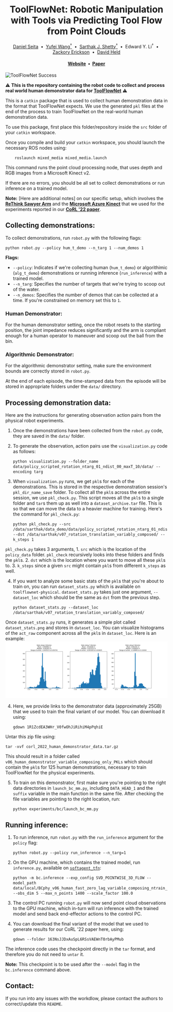 <h1 align="center">
  ToolFlowNet: Robotic Manipulation with Tools via Predicting Tool Flow from Point Clouds</h1>

<div align="center">
  <a href="http://www.cs.cmu.edu/~dseita/">Daniel Seita</a> &nbsp;•&nbsp;
  <a href="https://yufeiwang63.github.io/">Yufei Wang<sup>†</sup></a> &nbsp;•&nbsp;
  <a href="https://sarthakjshetty.github.io/">Sarthak J. Shetty<sup>†</sup></a> &nbsp;•&nbsp;
  Edward Y. Li<sup>†</sup> &nbsp;•&nbsp;
  <a href="https://zackory.com/">Zackory Erickson</a> &nbsp;•&nbsp;
  <a href="https://davheld.github.io/">David Held</a>
</div>

<h4 align="center">
  <a href="https://sites.google.com/view/point-cloud-policy/home"><b>Website</b></a> &nbsp;•&nbsp;
  <a href="https://arxiv.org/abs/2211.09006"><b>Paper</b></a> 
</h4>


![ToolFlowNet Success](assets/stitched_success.gif)

:warning: **This is the repository containing the robot code to collect and process real world human demonstrator data for [ToolFlowNet](https://tinyurl.com/toolflownet)** :warning:

This is a `catkin` package that is used to collect human demonstration data in the format that ToolFlowNet expects. We use the generated `pkl` files at the end of the process to train ToolFlowNet on the real-world human demonstration data.

To use this package, first place this folder/repository inside the `src` folder of your `catkin` workspace.

Once you compile and build your `catkin` workspace, you should launch the necessary ROS nodes using:

```
    roslaunch mixed_media mixed_media.launch
```

This command runs the point cloud processing node, that uses depth and RGB images from a Microsoft Kinect v2.

If there are no errors, you should be all set to collect demonstrations or run inference on a trained model.

**Note:** [Here are additional notes] on our specific setup, which involves the [**ReThink Sawyer Arm**](https://www.rethinkrobotics.com/sawyer) and the [**Microsoft Azure Kinect**](https://azure.microsoft.com/en-us/products/kinect-dk/) that we used for the experiments reported in our [**CoRL '22 paper**](https://tinyurl.com/toolflownet).

## Collecting demonstrations:

To collect demonstrations, run `robot.py` with the following flags:

```
python robot.py --policy hum_t_demo --n_targ 1 --num_demos 1
```

**Flags:**

- ``--policy``: Indicates if we're collecting human  (`hum_t_demo`) or algorithimic (`alg_t_demo`) demonstrations or running inference (`run_inference`) with a trained model.
- `--n_targ`: Specifies the number of targets that we're trying to scoop out of the water.
- `--n_demos`: Specifies the number of demos that can be collected at a time. If you're constrained on memory set this to `1`.

### Human Demonstrator:

For the human demonstrator setting, once the robot resets to the starting position, the joint impedance reduces significantly and the arm is compliant enough for a human operator to maneuver and scoop out the ball from the bin.

### Algorithmic Demonstrator:

For the algorithmic demonstrator setting, make sure the environment bounds are correctly stored in `robot.py`.

At the end of each episode, the time-stamped data from the episode will be stored in appropriate folders under the `data/` directory.

## Processing demonstration data:

Here are the instructions for generating observation action pairs from the physical robot experiments.

1. Once the demonstrations have been collected from the ```robot.py``` code, they are saved in the ```data/``` folder.

2. To generate the observation, action pairs use the `visualization.py` code as follows:

    ```
    python visualization.py --folder_name data/policy_scripted_rotation_ntarg_01_ndist_00_maxT_10/data/ --encoding targ
    ```

3. When `visualization.py` runs, we get `pkl`s for each of the demonstrations. This is stored in the respective demonstration session's `pkl_dir_name_save` folder. To collect all the `pkl`s across the entire session, we use `pkl_check.py`. This script moves all the `pkl`s to a single folder and `tar`s them up as well into a `dataset_archive.tar` file.  This is so that we can move the data to a heavier machine for training. Here's the command for `pkl_check.py`:

    ```
    python pkl_check.py --src /data/sarthak/data_demo/data/policy_scripted_rotation_ntarg_01_ndist_00_maxT_10/data/ --dst /data/sarthak/v07_rotation_translation_variably_composed/ --k_steps 1 
    ```

`pkl_check.py` takes 3 arguments, 1. `src` which is the location of the `policy_data` folder. `pkl_check` recursively looks into these folders and finds the `pkl`s. 2. `dst` which is the location where you want to move all these `pkl`s to. 3. `k_steps` since a given `src` might contain `pkl`s from different `k_steps` as well.

4. If you want to analyze some basic stats of the `pkl`s that you're about to train on, you can run `dataset_stats.py` which is available on `toolflownet-physical`. `dataset_stats.py` takes just one argument, `--dataset_loc` which should be the same as `dst` from the previous step. 

    ```
    python dataset_stats.py --dataset_loc /data/sarthak/v07_rotation_translation_variably_composed/
    ```

Once `dataset_stats.py` runs, it generates a simple plot called `dataset_stats.png` and stores in `dataset_loc`. You can visualize histograms of the `act_raw` component across all the `pkl`s in `dataset_loc`. Here is an example:
![Dataset Stats](assets/dataset_stats.png)

4. Here, we provide links to the demonstrator data (approximately 25GB) that we used to train the final variant of our model. You can download it using:

    ```
    gdown 1R1ZcdEA3WHr_V0fwOhJiRihiM4pPqhiE
    ```

Untar this zip file using:

```
tar -xvf corl_2022_human_demonstrator_data.tar.gz
```

This should result in a folder called `v06_human_demonstrator_variable_composing_only_PKLs` which should contain the `pkl`s for 125 human demonstrations, necessary to train ToolFlowNet for the physical experiments.

5. To train on this demonstrator, first make sure you're pointing to the right data directories in `launch_bc_mm.py`, including `DATA_HEAD_1` and the `suffix` variable in the main function in the same file. After checking the file variables are pointing to the right location, run:

    ```
    python experiments/bc/launch_bc_mm.py
    ```


## Running inference:

1. To run inference, run `robot.py` with the `run_inference` argument for the `policy` flag:

    ```
    python robot.py --policy run_inference --n_targ=1
    ```

2. On the GPU machine, which contains the trained model, run `inference.py`, available on [`softagent_tfn`](https://github.com/DanielTakeshi/softagent_tfn/tree/physical):

    ```
    python -m bc.inference --exp_config SVD_POINTWISE_3D_FLOW --model_path data/local/BCphy_v06_human_fast_zero_lag_variable_composing_ntrain_0100_PCL_PNet2_svd_pointwise_acttype_flow_rawPCL_scaleTarg/BCphy_v06_human_fast_zero_lag_variable_composing_ntrain_0100_PCL_PNet2_svd_pointwise_acttype_flow_rawPCL_scaleTarg_2022_09_18_21_51_08_0001/model/ckpt_0340.tar --obs_dim 5 --max_n_points 1400 --scale_factor 100.0
    ```

3. The control PC running `robot.py` will now send point cloud observations to the GPU machine, which in-turn will run inference with the trained model and send back end-effector actions to the control PC.

4. You can download the final variant of the model that we used to generate results for our CoRL '22 paper here, using:
    ```
    gdown --folder 163NsJJDxAuSpL6RSsVAEWnT0rbAyPMub
    ```

The inference code uses the checkpoint directly in the ```tar``` format, and therefore you do not need to `untar` it. 

**Note:** This checkpoint is to be used after the `--model` flag in the `bc.inference` command above.

## Contact:
If you run into any issues with the workdlow, please contact the authors to correct/update this ```README```.